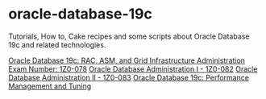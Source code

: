 # oracle-database-19c
Tutorials, How to, Cake recipes and some scripts about Oracle Database 19c and related technologies.


[Oracle Database 19c: RAC, ASM, and Grid Infrastructure Administration
Exam Number: 1Z0-078](
https://education.oracle.com/oracle-database-19c-rac-asm-and-grid-infrastructure-administration/pexam_1Z0-078)
[Oracle Database Administration I - 1Z0-082](https://mylearn.oracle.com/ou/exam/oracle-database-administration-i-1z0-082/105037/110677/170382)
[Oracle Database Administration II - 1Z0-083](https://mylearn.oracle.com/ou/exam/oracle-database-administration-ii-1z0-083/38560/110676/170380)
[Oracle Database 19c: Performance Management and Tuning](https://mylearn.oracle.com/ou/exam/oracle-database-19c-performance-management-and-tuning-1z0-084/105037/110698/170534)